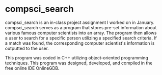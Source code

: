# compsci_search
compsci_search is an in-class project assignment I worked on in January. compsci_search serves as a program that stores pre-set information about various famous
computer scientists into an array. The program then allows a user to search for a specific person utilizing a specified search criteria. If a match was found, the
corresponding computer scientist's information is outputted to the user.

This program was coded in C++ utilizing object-oriented programming techniques. This program was designed, developed, and compiled in the free online IDE OnlineGDB.
